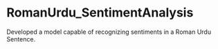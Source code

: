 # RomanUrdu_SentimentAnalysis
Developed a model capable of recognizing sentiments in a Roman Urdu Sentence.
